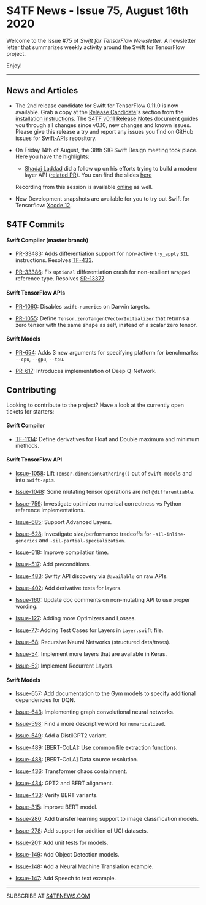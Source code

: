 
S4TF News - Issue 75, August 16th 2020
===================

Welcome to the Issue #75 of *Swift for TensorFlow Newsletter*. A newsletter letter that summarizes weekly activity around the Swift for TensorFlow project.

Enjoy!

---

## News and Articles

* The 2nd release candidate for Swift for TensorFlow 0.11.0 is now available. Grab a copy at the [Release Candidate](https://github.com/tensorflow/swift/blob/master/Installation.md#release-candidates)'s section from the [installation instructions](https://github.com/tensorflow/swift/blob/master/Installation.md). The [S4TF v0.11 Release Notes](https://docs.google.com/document/d/1aTP88ANmJoxpxHeMIdz7CskqSuDHIg3mVELjm0iBXXQ/edit#heading=h.gjdgxs) document guides you through all changes since v0.10, new changes and known issues. Please give this release a try and report any issues you find on GitHub issues for [Swift-APIs](https://github.com/tensorflow/swift-apis/issues) repository.

* On Friday 14th of August, the 38th SIG Swift Design meeting took place. Here you have the highlights:

    * [Shadaj Laddad](https://twitter.com/ShadajL) did a follow up on his efforts trying to build a modern layer API ([related PR](https://github.com/tensorflow/swift-models/pull/630)). You can find the slides [here](https://drive.google.com/file/d/1hBptP-JdNSRiHsLFX_jgPXahuuhgHlbt/view?usp=sharing)

    Recording from this session is available [online](https://drive.google.com/file/d/14FeYt4MpFiAw5uC5JCH82KxuOpLdkGwp/view?usp=sharing) as well.


* New Development snapshots are available for you to try out Swift for Tensorflow: [Xcode 12](https://storage.googleapis.com/swift-tensorflow-artifacts/macos-toolchains/swift-tensorflow-DEVELOPMENT-2020-08-13-a-osx.pkg).


## S4TF Commits

#### Swift Compiler (master branch)

* [PR-33483](https://github.com/apple/swift/pull/33483): Adds differentiation support for non-active `try_apply` `SIL` instructions. Resolves [TF-433](https://bugs.swift.org/browse/TF-433).

* [PR-33386](https://github.com/apple/swift/pull/33386): Fix `Optional` differentiation crash for non-resilient `Wrapped` reference type. Resolves [SR-13377](https://bugs.swift.org/browse/SR-13377).

#### Swift TensorFlow APIs

* [PR-1060](https://github.com/tensorflow/swift-apis/pull/1060): Disables `swift-numerics` on Darwin targets.

* [PR-1055](https://github.com/tensorflow/swift-apis/pull/1055): Define `Tensor.zeroTangentVectorInitializer` that returns a zero tensor with the same shape as self, instead of a scalar zero tensor.

#### Swift Models

* [PR-654](https://github.com/tensorflow/swift-models/pull/654): Adds 3 new arguments for specifying platform for benchmarks: `--cpu`, `--gpu`, `--tpu`.

* [PR-617](https://github.com/tensorflow/swift-models/pull/617): Introduces implementation of Deep Q-Network.

## Contributing

Looking to contribute to the project? Have a look at the currently open tickets for starters:

#### Swift Compiler

* [TF-1134](https://bugs.swift.org/browse/TF-1134): Define derivatives for Float and Double maximum and minimum methods.

#### Swift TensorFlow API

* [Issue-1058](https://github.com/tensorflow/swift-apis/issues/1058): Lift `Tensor.dimensionGathering()` out of `swift-models` and into `swift-apis`.

* [Issue-1048](https://github.com/tensorflow/swift-apis/issues/1048): Some mutating tensor operations are not `@differentiable`.

* [Issue-759](https://github.com/tensorflow/swift-apis/issues/759): Investigate optimizer numerical correctness vs Python reference implementations.

* [Issue-685](https://github.com/tensorflow/swift-apis/issues/685): Support Advanced Layers.

* [Issue-628](https://github.com/tensorflow/swift-apis/issues/628): Investigate size/performance tradeoffs for `-sil-inline-generics` and `-sil-partial-specialization`.

* [Issue-618](https://github.com/tensorflow/swift-apis/issues/618): Improve compilation time.

* [Issue-517](https://github.com/tensorflow/swift-apis/issues/517): Add preconditions. 

* [Issue-483](https://github.com/tensorflow/swift-apis/issues/483): Swifty API discovery via `@available` on raw APIs.

* [Issue-402](https://github.com/tensorflow/swift-apis/issues/402): Add derivative tests for layers.

* [Issue-160](https://github.com/tensorflow/swift-apis/issues/160): Update doc comments on non-mutating API to use proper wording.

* [Issue-127](https://github.com/tensorflow/swift-apis/issues/127): Adding more Optimizers and Losses.

* [Issue-77](https://github.com/tensorflow/swift-apis/issues/77):  Adding Test Cases for Layers in `Layer.swift` file.

* [Issue-68](https://github.com/tensorflow/swift-apis/issues/68): Recursive Neural Networks (structured data/trees).

* [Issue-54](https://github.com/tensorflow/swift-apis/issues/54): Implement more layers that are available in Keras.

* [Issue-52](https://github.com/tensorflow/swift-apis/issues/52): Implement Recurrent Layers.

#### Swift Models

* [Issue-657](https://github.com/tensorflow/swift-models/issues/657): Add documentation to the Gym models to specify additional dependencies for DQN.

* [Issue-643](https://github.com/tensorflow/swift-models/issues/643): Implementing graph convolutional neural networks.

* [Issue-598](https://github.com/tensorflow/swift-models/issues/598): Find a more descriptive word for `numericalized`.

* [Issue-549](https://github.com/tensorflow/swift-models/issues/549): Add a DistilGPT2 variant.

* [Issue-489](https://github.com/tensorflow/swift-models/issues/489): [BERT-CoLA]: Use common file extraction functions.

* [Issue-488](https://github.com/tensorflow/swift-models/issues/488): [BERT-CoLA] Data source resolution.

* [Issue-436](https://github.com/tensorflow/swift-models/issues/436): Transformer chaos containment.

* [Issue-434](https://github.com/tensorflow/swift-models/issues/434): GPT2 and BERT alignment.

* [Issue-433](https://github.com/tensorflow/swift-models/issues/433): Verify BERT variants.

* [Issue-315](https://github.com/tensorflow/swift-models/issues/315): Improve BERT model.

* [Issue-280](https://github.com/tensorflow/swift-models/issues/280): Add transfer learning support to image classification models.

* [Issue-278](https://github.com/tensorflow/swift-models/issues/278): Add support for addition of UCI datasets.

* [Issue-201](https://github.com/tensorflow/swift-models/issues/201): Add unit tests for models.

* [Issue-149](https://github.com/tensorflow/swift-models/issues/149): Add Object Detection models.

* [Issue-148](https://github.com/tensorflow/swift-models/issues/148): Add a Neural Machine Translation example. 

* [Issue-147](https://github.com/tensorflow/swift-models/issues/147): Add Speech to text example.

---

SUBSCRIBE AT [S4TFNEWS.COM](https://www.s4tfnews.com/)
